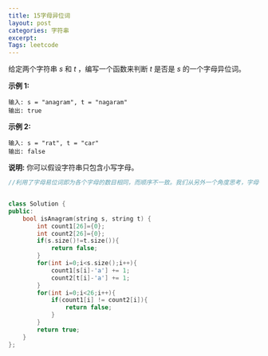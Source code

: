 ```yaml
---
title: 15字母异位词
layout: post
categories: 字符串
excerpt: 
Tags: leetcode
---
```


给定两个字符串 *s* 和 *t* ，编写一个函数来判断 *t* 是否是 *s* 的一个字母异位词。

**示例 1:**

```
输入: s = "anagram", t = "nagaram"
输出: true
```

**示例 2:**

```
输入: s = "rat", t = "car"
输出: false
```

**说明:**
你可以假设字符串只包含小写字母。

```c++
//利用了字母易位词即为各个字母的数目相同，而顺序不一致。我们从另外一个角度思考，字母一共有多少个？很明显，只有26个（只考虑小写字母）。那么，我们可以为字符串s1和s2分别设置26个计数器，然后判断这对应位置的计数是否相等，如果对应计数完全相等，则为字母易位词


class Solution {
public:
    bool isAnagram(string s, string t) {
        int count1[26]={0};
        int count2[26]={0};
        if(s.size()!=t.size()){
            return false;
        }
        for(int i=0;i<s.size();i++){
            count1[s[i]-'a'] += 1;
            count2[t[i]-'a'] += 1;
        }
        for(int i=0;i<26;i++){
            if(count1[i] != count2[i]){
                return false;
            }
        }
        return true;
    }
};
```

